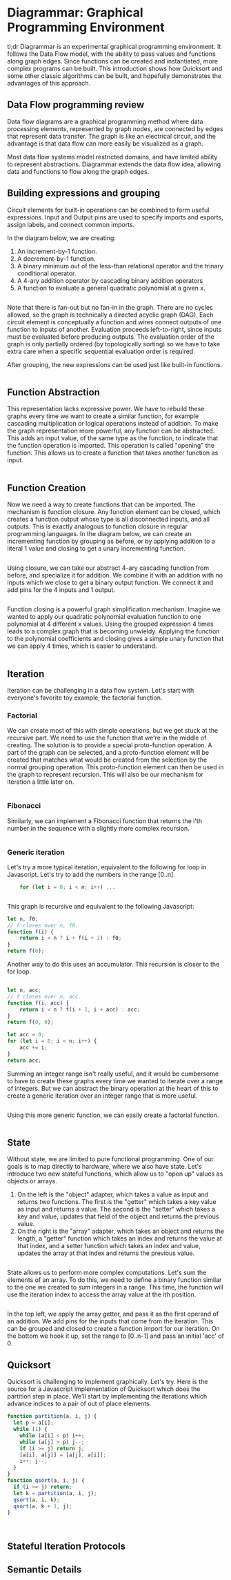 ﻿# Diagrammar: Graphical Programming Environment

tl;dr Diagrammar is an experimental graphical programming environment. It follows the Data Flow model, with the ability to pass values and functions along graph edges. Since functions can be created and instantiated, more complex programs can be built. This introduction shows how Quicksort and some other classic algorithms can be built, and hopefully demonstrates the advantages of this approach.

## Data Flow programming review

Data flow diagrams are a graphical programming method where data processing elements, represented by graph nodes, are connected by edges that represent data transfer. The graph is like an electrical circuit, and the advantage is that data flow can more easily be visualized as a graph.

Most data flow systems model restricted domains, and have limited ability to represent abstractions. Diagrammar extends the data flow idea, allowing data and functions to flow along the graph edges.

## Building expressions and grouping

Circuit elements for built-in operations can be combined to form useful expressions. Input and Output pins are used to specify imports and exports, assign labels, and connect common imports.

In the diagram below, we are creating:

1. An increment-by-1 function.
2. A decrement-by-1 function.
3. A binary minimum out of the less-than relational operator and the trinary conditional operator.
4. A 4-ary addition operator by cascading binary addition operators
5. A function to evaluate a general quadratic polynomial at a given x.

<figure>
  <img src="/resources/basic_grouping.png"  alt="" title="Basic Grouping">
</figure>

Note that there is fan-out but no fan-in in the graph. There are no cycles allowed, so the graph is technically a directed acyclic graph (DAG). Each circuit element is conceptually a function and wires connect outputs of one function to inputs of another. Evaluation proceeds left-to-right, since inputs must be evaluated before producing outputs. The evaluation order of the graph is only partially ordered (by topologically sorting) so we have to take extra care when a specific sequential evaluation order is required.

After grouping, the new expressions can be used just like built-in functions.

<figure>
  <img src="/resources/basic_grouping2.png"  alt="" title="Basic Grouping (continued)">
</figure>

## Function Abstraction

This representation lacks expressive power. We have to rebuild these graphs every time we want to create a similar function, for example cascading multiplication or logical operations instead of addition. To make the graph representation more powerful, any function can be abstracted. This adds an input value, of the same type as the function, to indicate that the function operation is imported. This operation is called "opening" the function. This allows us to create a function that takes another function as input.

<figure>
  <img src="/resources/function_abstraction.png"  alt="" title="Function Abstraction">
</figure>

## Function Creation

Now we need a way to create functions that can be imported. The mechanism is function closure. Any function element can be closed, which creates a function output whose type is all disconnected inputs, and all outputs. This is exactly analogous to function closure in regular programming languages. In the diagram below, we can create an incrementing function by grouping as before, or by applying addition to a literal 1 value and closing to get a unary incrementing function.

<figure>
  <img src="/resources/function_creation.png"  alt="" title="Function Creation">
</figure>

Using closure, we can take our abstract 4-ary cascading function from before, and specialize it for addition. We combine it with an addition with no inputs which we close to get a binary output function. We connect it and add pins for the 4 inputs and 1 output.

<figure>
  <img src="/resources/function_creation3.png"  alt="" title="Function Creation (continued)">
</figure>

Function closing is a powerful graph simplification mechanism. Imagine we wanted to apply our quadratic polynomial evaluation function to one polynomial at 4 different x values. Using the grouped expression 4 times leads to a complex graph that is becoming unwieldy. Applying the function to the polynomial coefficients and closing gives a simple unary function that we can apply 4 times, which is easier to understand.

<figure>
  <img src="/resources/function_creation2.png"  alt="" title="Function Creation (continued)">
</figure>

## Iteration

Iteration can be challenging in a data flow system. Let's start with everyone's favorite toy example, the factorial function.

### Factorial

We can create most of this with simple operations, but we get stuck at the recursive part. We need to use the function that we're in the middle of creating. The solution is to provide a special proto-function operation. A part of the graph can be selected, and a proto-function element will be created that matches what would be created from the selection by the normal grouping operation. This proto-function element can then be used in the graph to represent recursion. This will also be our mechanism for iteration a little later on.

<figure>
  <img src="/resources/factorial.png"  alt="" title="Iteration with Factorials">
</figure>

### Fibonacci

Similarly, we can implement a Fibonacci function that returns the i'th number in the sequence with a slightly more complex recursion.

<figure>
  <img src="/resources/fibonacci.png"  alt="" title="Iteration with Fibonacci Numbers">
</figure>


### Generic iteration

Let's try a more typical iteration, equivalent to the following for loop in Javascript. Let's try to add the numbers in the range [0..n].

```js
    for (let i = 0; i < n; i++) ...
```

<figure>
  <img src="/resources/iteration.png"  alt="" title="Iteration to add numbers from i to n">
</figure>

This graph is recursive and equivalent to the following Javascript:

```js
let n, f0;
// f closes over n, f0.
function f(i) {
	return i < n ? i + f(i + 1) : f0;
}
return f(0);
```

Another way to do this uses an accumulator. This recursion is closer to the for loop.

<figure>
  <img src="/resources/iteration1.png"  alt="" title="Iteration to add numbers from i to n">
</figure>

```js
let n, acc;
// f closes over n, acc.
function f(i, acc) {
	return i < n ? f(i + 1, i + acc) : acc;
}
return f(0, 0);
```

```js
let acc = 0;
for (let i = 0; i < n; i++) {
	acc += i;
}
return acc;
```

Summing an integer range isn't really useful, and it would be cumbersome to have to create these graphs every time we wanted to iterate over a range of integers. But we can abstract the binary operation at the heart of this to create a generic iteration over an integer range that is more useful.

<figure>
  <img src="/resources/iteration2.png"  alt="" title="Iteration to apply binary op to range">
</figure>

Using this more generic function, we can easily create a factorial function.

<figure>
  <img src="/resources/iteration3.png"  alt="" title="Iteration adapted to compute factorial">
</figure>

## State

Without state, we are limited to pure functional programming. One of our goals is to map directly to hardware, where we also have state. Let's introduce two new stateful functions, which allow us to "open up" values as objects or arrays.

1. On the left is the "object" adapter, which takes a value as input and returns two functions. The first is the "getter" which takes a key value as input and returns a value. The second is the "setter" which takes a key and value, updates that field of the object and returns the previous value.
2. On the right is the "array" adapter, which takes an object and returns the length, a "getter" function which takes an index and returns the value at that index, and a setter function which takes an index and value, updates the array at that index and returns the previous value.

<figure>
  <img src="/resources/state.png"  alt="" title="Stateful objects">
</figure>

State allows us to perform more complex computations. Let's sum the elements of an array. To do this, we need to define a binary function similar to the one we created to sum integers in a range. This time, the function will use the iteration index to access the array value at the ith position.

<figure>
  <img src="/resources/state_and_iteration.png"  alt="" title="Iteration over stateful object">
</figure>

In the top left, we apply the array getter, and pass it as the first operand of an addition. We add pins for the inputs that come from the iteration. This can be grouped and closed to create a function import for our iteration. On the bottom we hook it up, set the range to [0..n-1] and pass an initial 'acc' of 0.

## Quicksort

Quicksort is challenging to implement graphically. Let's try. Here is the source for a Javascript implementation of Quicksort which does the partition step in place. We'll start by implementing the iterations which advance indices to a pair of out of place elements.

```js
function partition(a, i, j) {
  let p = a[i];
  while (1) {
    while (a[i] < p) i++;
    while (a[j] > p) j--;
    if (i >= j) return j;
    [a[i], a[j]] = [a[j], a[i]];
    i++; j--;
  }
}
function qsort(a, i, j) {
  if (i >= j) return;
  let k = partition(a, i, j);
  qsort(a, i, k);
  qsort(a, k + 1, j);
}
```

<figure>
  <img src="/resources/quicksort.png"  alt="" title="Quicksort partition-in-place loop">
</figure>

<figure>
  <img src="/resources/quicksort2.png"  alt="" title="Iteration over stateful object">
</figure>

## Stateful Iteration Protocols

## Semantic Details

